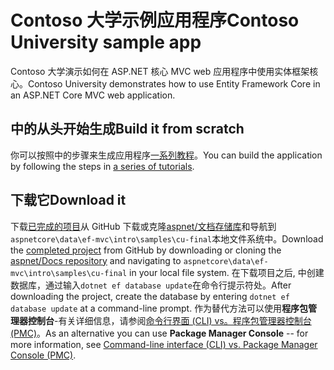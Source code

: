 # <a name="contoso-university-sample-app"></a><span data-ttu-id="4d469-101">Contoso 大学示例应用程序</span><span class="sxs-lookup"><span data-stu-id="4d469-101">Contoso University sample app</span></span>

<span data-ttu-id="4d469-102">Contoso 大学演示如何在 ASP.NET 核心 MVC web 应用程序中使用实体框架核心。</span><span class="sxs-lookup"><span data-stu-id="4d469-102">Contoso University demonstrates how to use Entity Framework Core in an ASP.NET Core MVC web application.</span></span>

## <a name="build-it-from-scratch"></a><span data-ttu-id="4d469-103">中的从头开始生成</span><span class="sxs-lookup"><span data-stu-id="4d469-103">Build it from scratch</span></span>

<span data-ttu-id="4d469-104">你可以按照中的步骤来生成应用程序[一系列教程](https://docs.asp.net/en/latest/data/ef-mvc/intro.html)。</span><span class="sxs-lookup"><span data-stu-id="4d469-104">You can build the application by following the steps in [a series of tutorials](https://docs.asp.net/en/latest/data/ef-mvc/intro.html).</span></span>

## <a name="download-it"></a><span data-ttu-id="4d469-105">下载它</span><span class="sxs-lookup"><span data-stu-id="4d469-105">Download it</span></span>

<span data-ttu-id="4d469-106">下载[已完成的项目](https://github.com/aspnet/Docs/tree/master/aspnetcore/data/ef-mvc/intro/samples/cu-final)从 GitHub 下载或克隆[aspnet/文档存储库](https://github.com/aspnet/Docs)和导航到`aspnetcore\data\ef-mvc\intro\samples\cu-final`本地文件系统中。</span><span class="sxs-lookup"><span data-stu-id="4d469-106">Download the [completed project](https://github.com/aspnet/Docs/tree/master/aspnetcore/data/ef-mvc/intro/samples/cu-final) from GitHub by downloading or cloning the [aspnet/Docs repository](https://github.com/aspnet/Docs) and navigating to `aspnetcore\data\ef-mvc\intro\samples\cu-final` in your local file system.</span></span>  <span data-ttu-id="4d469-107">在下载项目之后, 中创建数据库，通过输入`dotnet ef database update`在命令行提示符处。</span><span class="sxs-lookup"><span data-stu-id="4d469-107">After downloading the project, create the database by entering `dotnet ef database update` at a command-line prompt.</span></span> <span data-ttu-id="4d469-108">作为替代方法可以使用**程序包管理器控制台**-有关详细信息，请参阅[命令行界面 (CLI) vs。程序包管理器控制台 (PMC)](https://docs.microsoft.com/aspnet/core/data/ef-mvc/migrations#command-line-interface-cli-vs-package-manager-console-pmc)。</span><span class="sxs-lookup"><span data-stu-id="4d469-108">As an alternative you can use **Package Manager Console** -- for more information, see [Command-line interface (CLI) vs. Package Manager Console (PMC)](https://docs.microsoft.com/aspnet/core/data/ef-mvc/migrations#command-line-interface-cli-vs-package-manager-console-pmc).</span></span>
